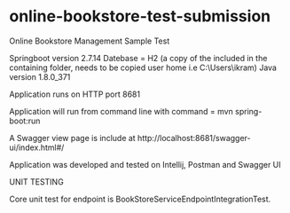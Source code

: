 # online-bookstore-test-submission
Online Bookstore Management Sample Test

Springboot version 2.7.14
Datebase = H2 (a copy of the included in the containing folder, needs to be copied user home i.e C:\Users\ikram)
Java version 1.8.0_371

Application runs on HTTP port 8681

Application will run from command line with command = mvn spring-boot:run

A Swagger view page is include at http://localhost:8681/swagger-ui/index.html#/

Application was developed and tested on Intellij, Postman and Swagger UI

UNIT TESTING

Core unit test for endpoint is BookStoreServiceEndpointIntegrationTest.

